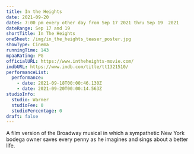 ```yaml
---
title: In the Heights
date: 2021-09-20
dates: 7:00 pm every other day from Sep 17 2021 thru Sep 19  2021
dateRange: Sep 17 and 19
shortTitle: In The Heights
oneSheet: /img/in_the_heights_teaser_poster.jpg
showType: Cinema
runningTime: 143
mpaaRating: PG
officialURL: https://www.intheheights-movie.com/
imdbURL: https://www.imdb.com/title/tt1321510/
performanceList:
  performance:
    - date: 2021-09-18T00:00:46.130Z
    - date: 2021-09-20T00:00:14.563Z
studioInfo:
  studio: Warner
  studioFee: 0
  studioPercentage: 0
draft: false
---
```

A film version of the Broadway musical in which a sympathetic New York bodega owner saves every penny as he imagines and sings about a better life.